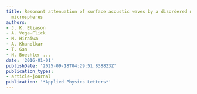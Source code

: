 ```yaml
---
title: Resonant attenuation of surface acoustic waves by a disordered monolayer of
  microspheres
authors:
- J. K. Eliason
- A. Vega-Flick
- M. Hiraiwa
- A. Khanolkar
- T. Gan
- N. Boechler ...
date: '2016-01-01'
publishDate: '2025-09-18T04:29:51.838823Z'
publication_types:
- article-journal
publication: '*Applied Physics Letters*'
---
```


